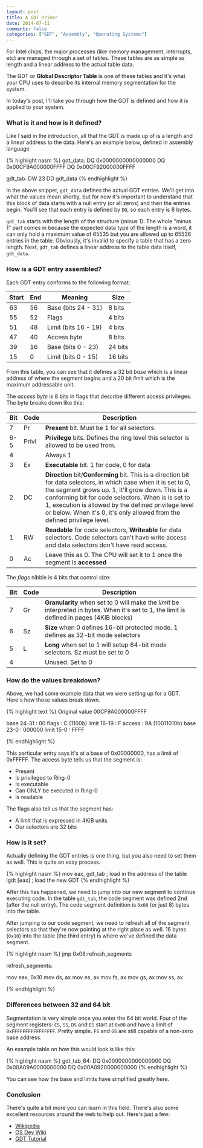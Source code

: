 ```yaml
---
layout: post
title: A GDT Primer
date: 2014-07-11
comments: false
categories: ["GDT", "Assembly", "Operating Systems"]
---
```


For Intel chips, the major processes (like memory management, interrupts, etc) are managed through a set of tables. These tables are as simple as length and a linear address to the actual table data.

The GDT or <strong>Global Descriptor Table</strong> is one of these tables and it's what your CPU uses to describe its internal memory segmentation for the system.

In today's post, I'll take you through how the GDT is defined and how it is applied to your system.

### What is it and how is it defined?

Like I said in the introduction, all that the GDT is made up of is a length and a linear address to the data. Here's an example below, defined in assembly language

{% highlight nasm %}
gdt_data:
   DQ 0x0000000000000000
   DQ 0x00CF9A000000FFFF
   DQ 0x00CF92000000FFFF

gdt_tab:
   DW 23
   DD gdt_data
{% endhighlight %}

In the above snippet, `gdt_data` defines the actual GDT entries. We'll get into what the values mean shortly, but for now it's important to understand that this block of data starts with a null entry (or all zeros) and then the entries begin. You'll see that each entry is defined by `DQ`, so each entry is 8 bytes.

`gdt_tab` starts with the length of the structure (minus 1). The whole "minus 1" part comes in because the expected data type of the length is a word, it can only hold a maximum value of 65535 but you are allowed up to 65536 entries in the table. Obviously, it's invalid to specify a table that has a zero length. Next, `gdt_tab` defines a linear address to the table data itself, `gdt_data`.

### How is a GDT entry assembled?

Each GDT entry conforms to the following format:

| Start | End | Meaning              | Size    |
|-------|-----|----------------------|---------|
| 63    | 56  | Base (bits 24 - 31)  | 8 bits  |
| 55    | 52  | Flags                | 4 bits  |
| 51    | 48  | Limit (bits 16 - 19) | 4 bits  |
| 47    | 40  | Access byte          | 8 bits  |
| 39    | 16  | Base (bits 0 - 23)   | 24 bits |
| 15    | 0   | Limit (bits 0 - 15)  | 16 bits |

From this table, you can see that it defines a 32 bit <em>base</em> which is a linear address of where the segment begins and a 20 bit <em>limit</em> which is the maximum addressable unit.

The <em>access byte</em> is 8 bits in flags that describe different access privileges. The byte breaks down like this:

| Bit | Code  | Description |
|-----|-------|-------------|
| 7   | Pr    | <strong>Present</strong> bit. Must be 1 for all selectors. |
| 6-5 | Privl | <strong>Privilege</strong> bits. Defines the ring level this selector is allowed to be used from. |
| 4   |       | Always 1 |
| 3   | Ex    | <strong>Executable</strong> bit. 1 for code, 0 for data |
| 2   | DC    | <strong>Direction</strong> bit/<strong>Conforming</strong> bit. This is a direction bit for data selectors, in which case when it is set to 0, the segment grows up. 1, it'll grow down. This is a conforming bit for code selectors. When is is set to 1, execution is allowed by the defined privilege level or below. When it's 0, it's only allowed from the defined privilege level. |
| 1   | RW    | <strong>Readable</strong> for code selectors, <strong>Writeable</strong> for data selectors. Code selectors can't have write access and data selectors don't have read access. |
| 0   | Ac    | Leave this as 0. The CPU will set it to 1 once the segment is <strong>accessed</strong> |

The <em>flags</em> nibble is 4 bits that control size:

| Bit | Code | Description                                                             |
|-----|------|-------------------------------------------------------------------------|
| 7   | Gr   | <strong>Granularity</strong> when set to 0 will make the <em>limit</em> be interpreted in bytes. When it's set to 1, the limit is defined in pages (4KiB blocks)  |
| 6   | Sz   | <strong>Size</strong> when 0 defines 16-bit protected mode. 1 defines as 32-bit mode selectors |
| 5   | L    | <strong>Long</strong> when set to 1 will setup 64-bit mode selectors. Sz must be set to 0 |
| 4   |      | Unused. Set to 0                                                        |

### How do the values breakdown?

Above, we had some example data that we were setting up for a GDT. Here's how those values break down.

{% highlight text %}
Original value
00CF9A000000FFFF

base  24-31 : 00
flags       : C  (1100b)
limit 16-19 : F
access      : 9A (10011010b)
base 23-0   : 000000
limit 15-0  : FFFF

{% endhighlight %}

This particular entry says it's at a base of 0x00000000, has a limit of 0xFFFFF. The access byte tells us that the segment is:

* Present
* Is privileged to Ring-0
* Is executable
* Can ONLY be executed in Ring-0
* Is readable

The flags also tell us that the segment has:

* A limit that is expressed in 4KiB units
* Our selectors are 32 bits

### How is it set?

Actually defining the GDT entries is one thing, but you also need to set them as well. This is quite an easy process.

{% highlight nasm %}
mov   eax, gdt_tab   ; load in the address of the table
lgdt  [eax]          ; load the new GDT
{% endhighlight %}

After this has happened, we need to jump into our new segment to continue executing code. In the table `gdt_tab`, the code segment was defined 2nd (after the null entry). The code segment definition is `0x08` (or just 8) bytes into the table.

After jumping to our code segment, we need to refresh all of the segment selectors so that they're now pointing at the right place as well. 16 bytes (`0x10`) into the table (the third entry) is where we've defined the data segment.

{% highlight nasm %}
   jmp   0x08:refresh_segments

refresh_segments:

   mov   eax, 0x10
   mov   ds, ax
   mov   es, ax
   mov   fs, ax
   mov   gs, ax
   mov   ss, ax

{% endhighlight %}

### Differences between 32 and 64 bit

Segmentation is very simple once you enter the 64 bit world. Four of the segment registers: `CS`, `SS`, `DS` and `ES` start at `0x00` and have a limit of `0xFFFFFFFFFFFFFFFF`. Pretty simple. `FS` and `GS` are still capable of a non-zero base address.

An example table on how this would look is like this:

{% highlight nasm %}
gdt_tab_64:
   DQ 0x0000000000000000
   DQ 0x00A09A0000000000
   DQ 0x00A0920000000000
{% endhighlight %}

You can see how the base and limits have simplified greatly here.

### Conclusion

There's quite a bit more you can learn in this field. There's also some excellent resources around the web to help out. Here's just a few:

* [Wikipedia](http://en.wikipedia.org/wiki/Global_Descriptor_Table)
* [OS Dev Wiki](http://wiki.osdev.org/Global_Descriptor_Table)
* [GDT Tutorial](http://wiki.osdev.org/GDT_Tutorial)


